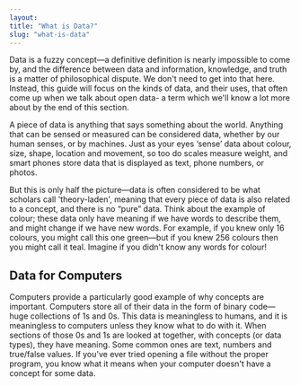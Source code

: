 ```yaml
---
layout:
title: "What is Data?"
slug: "what-is-data"
---
```


Data is a fuzzy concept—a definitive definition is nearly impossible to come by, and the difference between data and information, knowledge, and truth is a matter of philosophical dispute. We don't need to get into that here. Instead, this guide will focus on the kinds of data, and their uses, that often come up when we talk about open data- a term which we'll know a lot more about by the end of this section.

A piece of data is anything that says something about the world. Anything that can be sensed or measured can be considered data, whether by our human senses, or by machines. Just as your eyes ‘sense’ data about colour, size, shape, location and movement, so too do scales measure weight, and smart phones store data that is displayed as text, phone numbers, or photos.

But this is only half the picture—data is often considered to be what scholars call 'theory-laden', meaning that every piece of data is also related to a concept, and there is no “pure” data. Think about the example of colour; these data only have meaning if we have words to describe them, and might change if we have new words. For example, if you knew only 16 colours, you might call this one green—but if you knew 256 colours then you might call it teal. Imagine if you didn't know any words for colour!

## Data for Computers

Computers provide a particularly good example of why concepts are important. Computers store all of their data in the form of binary code—huge collections of 1s and 0s. This data is meaningless to humans, and it is meaningless to computers unless they know what to do with it. When sections of those 0s and 1s are looked at together, with concepts (or data types), they have meaning. Some common ones are text, numbers and true/false values. If you've ever tried opening a file without the proper program, you know what it means when your computer doesn't have a concept for some data.
